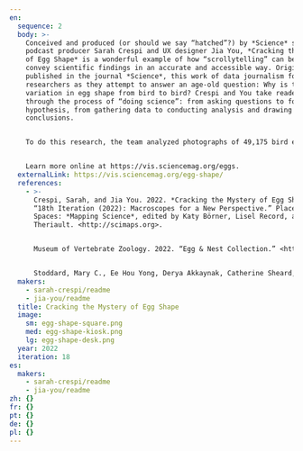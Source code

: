 ```yaml
---
en:
  sequence: 2
  body: >-
    Conceived and produced (or should we say “hatched”?) by *Science* senior
    podcast producer Sarah Crespi and UX designer Jia You, *Cracking the Mystery
    of Egg Shape* is a wonderful example of how “scrollytelling” can be used to
    convey scientific findings in an accurate and accessible way. Originally
    published in the journal *Science*, this work of data journalism follows
    researchers as they attempt to answer an age-old question: Why is there such
    variation in egg shape from bird to bird? Crespi and You take readers
    through the process of “doing science”: from asking questions to forming a
    hypothesis, from gathering data to conducting analysis and drawing
    conclusions. 


    To do this research, the team analyzed photographs of 49,175 bird eggs collected over the last 100 years and held by the Museum of Vertebrate Zoology at Berkeley. They used a special computer program to collect egg measurements from the photographs. Moving visualizations provide a dynamic view of how various factors influence egg shape.


    Learn more online at https://vis.sciencemag.org/eggs.
  externalLink: https://vis.sciencemag.org/egg-shape/
  references:
    - >-
      Crespi, Sarah, and Jia You. 2022. *Cracking the Mystery of Egg Shape*. In
      “18th Iteration (2022): Macroscopes for a New Perspective.” Places &
      Spaces: *Mapping Science*, edited by Katy Börner, Lisel Record, and Todd
      Theriault. <http://scimaps.org>. 


      Museum of Vertebrate Zoology. 2022. “Egg & Nest Collection.” <https://mvz.berkeley.edu/mvzegg>.


      Stoddard, Mary C., Ee Hou Yong, Derya Akkaynak, Catherine Sheard, Joseph A. Tobias, and L. Mahadevan. 2017. “Avian Egg Shape: Form, Function, and Evolution.” *Science* 356 (6344): 1249–1254.
  makers:
    - sarah-crespi/readme
    - jia-you/readme
  title: Cracking the Mystery of Egg Shape
  image:
    sm: egg-shape-square.png
    med: egg-shape-kiosk.png
    lg: egg-shape-desk.png
  year: 2022
  iteration: 18
es:
  makers:
    - sarah-crespi/readme
    - jia-you/readme
zh: {}
fr: {}
pt: {}
de: {}
pl: {}
---
```

